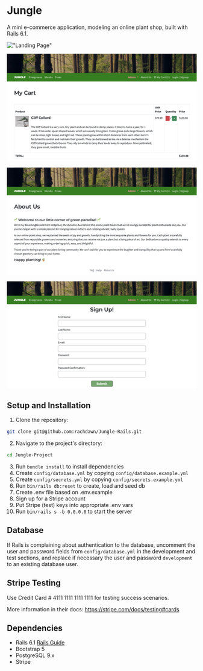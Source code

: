 # Jungle

A mini e-commerce application, modeling an online plant shop, built with Rails 6.1.

!["Landing Page"](https://github.com/rachdawn/Jungle-Rails/blob/master/project-screenshots/JungleLandingPage.png?raw=true)

!["My Cart"](https://github.com/rachdawn/Jungle-Rails/blob/master/project-screenshots/JungleCart.png?raw=true)

!["About Us"](https://github.com/rachdawn/Jungle-Rails/blob/master/project-screenshots/JungleAboutUs.png?raw=true)

!["Sign Up"](https://github.com/rachdawn/Jungle-Rails/blob/master/project-screenshots/JungleSignUp.png?raw=true)

## Setup and Installation

1. Clone the repository:
```bash
git clone git@github.com:rachdawn/Jungle-Rails.git
```
2. Navigate to the project's directory:
 ```bash
cd Jungle-Project
```
3. Run `bundle install` to install dependencies
4. Create `config/database.yml` by copying `config/database.example.yml`
5. Create `config/secrets.yml` by copying `config/secrets.example.yml`
6. Run `bin/rails db:reset` to create, load and seed db
7. Create .env file based on .env.example
8. Sign up for a Stripe account
9. Put Stripe (test) keys into appropriate .env vars
10. Run `bin/rails s -b 0.0.0.0` to start the server

## Database

If Rails is complaining about authentication to the database, uncomment the user and password fields from `config/database.yml` in the development and test sections, and replace if necessary the user and password `development` to an existing database user.

## Stripe Testing

Use Credit Card # 4111 1111 1111 1111 for testing success scenarios.

More information in their docs: <https://stripe.com/docs/testing#cards>

## Dependencies

- Rails 6.1 [Rails Guide](http://guides.rubyonrails.org/v6.1/)
- Bootstrap 5
- PostgreSQL 9.x
- Stripe

